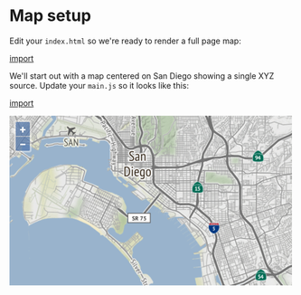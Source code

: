 # Map setup

Edit your `index.html` so we're ready to render a full page map:

[import](../../../src/en/examples/raster/map.html)

We'll start out with a map centered on San Diego showing a single XYZ source.  Update your `main.js` so it looks like this:

[import](../../../src/en/examples/raster/map.js)

![A map of San Diego](map.png)
